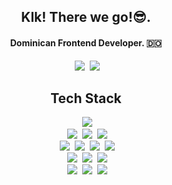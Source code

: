 <h2 align="center">Klk! There we go!😎.</h2>

<h4 align="center">Dominican Frontend Developer. 🇩🇴</h4>

<div align="center"> 
&nbsp;<a href="[https://www.linkedin.com/in/llerlin-yanuel-alc%C3%A1ntara-zapata-824b401bb/](https://www.linkedin.com/in/yanugod/)"><img src="https://img.shields.io/badge/linkedin%20@YanuCode-344E86?style=for-the-badge&logo=linkedin&logoColor=white"/></a>
&nbsp;<a href="mailto:llerlinalcantara@gmail.com"><img src="https://img.shields.io/badge/Gmail | Hire Me%20-e52b2b?style=for-the-badge&logo=gmail&logoColor=white"/></a>
</div>

<h2 align= "center">Tech Stack</h2>
<div align="center">
&nbsp;<a href="[https://www.linkedin.com/in/llerlin-yanuel-alc%C3%A1ntara-zapata-824b401bb/](https://www.linkedin.com/in/yanugod/)"><img src="https://img.shields.io/badge/github-05212C?style=for-the-badge&logo=github&logoColor=white"/></a>
<br>
&nbsp;<a href="[https://www.linkedin.com/in/llerlin-yanuel-alc%C3%A1ntara-zapata-824b401bb/](https://www.linkedin.com/in/yanugod/)"><img src="https://img.shields.io/badge/JAVASCRIPT-F0D030?style=for-the-badge&logo=Javascript&logoColor=F6F6F6"/></a>
&nbsp;<a href="[https://www.linkedin.com/in/llerlin-yanuel-alc%C3%A1ntara-zapata-824b401bb/](https://www.linkedin.com/in/yanugod/)"><img src="https://img.shields.io/badge/Python-2972D0?style=for-the-badge&logo=Python&logoColor=white"/></a>
&nbsp;<a href="[https://www.linkedin.com/in/llerlin-yanuel-alc%C3%A1ntara-zapata-824b401bb/](https://www.linkedin.com/in/yanugod/)"><img src="https://img.shields.io/badge/SASS-DC61DF?style=for-the-badge&logo=SASS&logoColor=white"/></a>
<br>
&nbsp;<a href="[https://www.linkedin.com/in/llerlin-yanuel-alc%C3%A1ntara-zapata-824b401bb/](https://www.linkedin.com/in/yanugod/)"><img src="https://img.shields.io/badge/Vue.js-526D82?style=for-the-badge&logo=Vue.js&logoColor=green"/></a>
&nbsp;<a href="[https://www.linkedin.com/in/llerlin-yanuel-alc%C3%A1ntara-zapata-824b401bb/](https://www.linkedin.com/in/yanugod/)"><img src="https://img.shields.io/badge/React.Js-4892F1?style=for-the-badge&logo=React&logoColor=white"/></a>
&nbsp;<a href="[https://www.linkedin.com/in/llerlin-yanuel-alc%C3%A1ntara-zapata-824b401bb/](https://www.linkedin.com/in/yanugod/)"><img src="https://img.shields.io/badge/Django-F0D030?style=for-the-badge&logo=Django&logoColor=white"/></a>
&nbsp;<a href="[https://www.linkedin.com/in/llerlin-yanuel-alc%C3%A1ntara-zapata-824b401bb/](https://www.linkedin.com/in/yanugod/)"><img src="https://img.shields.io/badge/Flask-DDE6ED?style=for-the-badge&logo=flask&logoColor=grey"/></a>
<br>
&nbsp;<a href="[https://www.linkedin.com/in/llerlin-yanuel-alc%C3%A1ntara-zapata-824b401bb/](https://www.linkedin.com/in/yanugod/)"><img src="https://img.shields.io/badge/Json-374259?style=for-the-badge&logo=Json&logoColor=green"/></a>
&nbsp;<a href="[https://www.linkedin.com/in/llerlin-yanuel-alc%C3%A1ntara-zapata-824b401bb/](https://www.linkedin.com/in/yanugod/)"><img src="https://img.shields.io/badge/NPM-4892F1?style=for-the-badge&logo=NPM&logoColor=white"/></a>
&nbsp;<a href="[https://www.linkedin.com/in/llerlin-yanuel-alc%C3%A1ntara-zapata-824b401bb/](https://www.linkedin.com/in/yanugod/)"><img src="https://img.shields.io/badge/Yarn-3A96B1?style=for-the-badge&logo=yarn&logoColor=white"/></a>
<br>
&nbsp;<a href="[https://www.linkedin.com/in/llerlin-yanuel-alc%C3%A1ntara-zapata-824b401bb/](https://www.linkedin.com/in/yanugod/)"><img src="https://img.shields.io/badge/mysql-344E86?style=for-the-badge&logo=mySQL&logoColor=white"/></a>
&nbsp;<a href="[https://www.linkedin.com/in/llerlin-yanuel-alc%C3%A1ntara-zapata-824b401bb/](https://www.linkedin.com/in/yanugod/)"><img src="https://img.shields.io/badge/MongoDB-DEEBEC?style=for-the-badge&logo=MongoDb&logoColor=green"/></a>
&nbsp;<a href="[https://www.linkedin.com/in/llerlin-yanuel-alc%C3%A1ntara-zapata-824b401bb/](https://www.linkedin.com/in/yanugod/)"><img src="https://img.shields.io/badge/SQLITE-115CAB?style=for-the-badge&logo=sqlite&logoColor=white"/></a>
</div>
<br>
